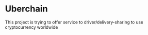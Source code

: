 # Uberchain
This project is trying to offer service to driver/delivery-sharing to use cryptocurrency worldwide
